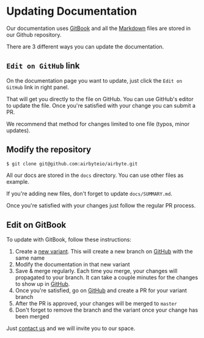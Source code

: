 # Updating Documentation

Our documentation uses [GitBook](https://gitbook.com) and all the [Markdown](https://guides.github.com/features/mastering-markdown/) files are stored in our Github repository.

There are 3 different ways you can update the documentation.

## `Edit on GitHub` link

On the documentation page you want to update, just click the `Edit on GitHub` link in right panel.

That will get you directly to the file on GitHub. You can use GitHub's editor to update the file. Once you're satisfied with your change you can submit a PR.

We recommend that method for changes limited to one file \(typos, minor updates\).

## Modify the repository

```bash
$ git clone git@github.com:airbyteio/airbyte.git
```

All our docs are stored in the `docs` directory. You can use other files as example.

If you're adding new files, don't forget to update `docs/SUMMARY.md`.

Once you're satisfied with your changes just follow the regular PR process.

## Edit on GitBook

To update with GitBook, follow these instructions:

1. Create a [new variant](https://docs.gitbook.com/editing-content/variants#create-a-variant). This will create a new branch on [GitHub](https://github.com/airbyteio/airbyte) with the same name
2. Modify the documentation in that new variant
3. Save & merge regularly. Each time you merge, your changes will propagated to your branch. It can take a couple minutes for the changes to show up in [GitHub](https://github.com/airbyteio/airbyte).
4. Once you're satisfied, go on [GitHub](https://github.com/airbyteio/airbyte) and create a PR for your variant branch
5. After the PR is approved, your changes will be merged to `master`
6. Don't forget to remove the branch and the variant once your change has been merged

Just [contact us](mailto:hey@airbyte.io) and we will invite you to our space.

